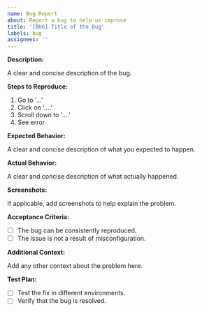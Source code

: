 ```yaml
---
name: Bug Report
about: Report a bug to help us improve
title: '[BUG] Title of the Bug'
labels: bug
assignees: ''
---
```


**Description:**

A clear and concise description of the bug.

**Steps to Reproduce:**

1. Go to '...'
2. Click on '....'
3. Scroll down to '....'
4. See error

**Expected Behavior:**

A clear and concise description of what you expected to happen.

**Actual Behavior:**

A clear and concise description of what actually happened.

**Screenshots:**

If applicable, add screenshots to help explain the problem.

**Acceptance Criteria:**

- [ ] The bug can be consistently reproduced.
- [ ] The issue is not a result of misconfiguration.

**Additional Context:**

Add any other context about the problem here.

**Test Plan:**

- [ ] Test the fix in different environments.
- [ ] Verify that the bug is resolved.
